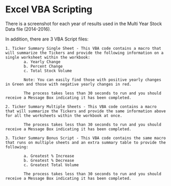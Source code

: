 # Excel VBA Scripting

There is a screenshot for each year of results used in the Multi Year Stock Data file (2014-2016).

In addition, there are 3 VBA Script files:

    1. Ticker Summary Single Sheet - This VBA code contains a macro that will summarize the Tickers and provide the following information on a single worksheet within the workbook:
            a. Yearly Change
            b. Percent Change
            c. Total Stock Volume
            
            Note: You can easily find those with positive yearly changes in Green and those with negative yearly changes in red.
            
            The process takes less than 30 seconds to run and you should receive a Message Box indicating it has been completed.
            
    2. Ticker Summary Multiple Sheets - This VBA code contains a macro that will summarize the Tickers and provide the same information above for all the worksheets within the workbook at once.
    
            The process takes less than 30 seconds to run and you should receive a Message Box indicating it has been completed.
            
    3. Ticker Summary Bonus Script - This VBA code contains the same macro that runs on multiple sheets and an extra summary table to provide the following:
    
            a. Greatest % Increase
            b. Greatest % Decrease
            c. Greatest Total Volume
            
            The process takes less than 30 seconds to run and you should receive a Message Box indicating it has been completed.
